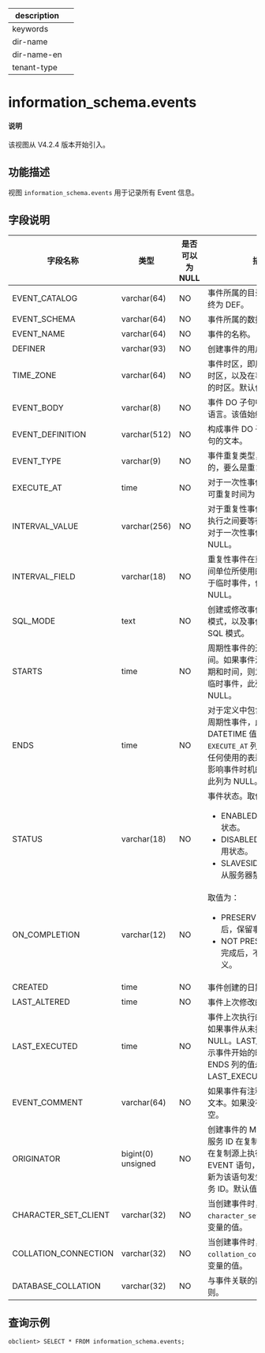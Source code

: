 |description||
|---|---|
|keywords||
|dir-name||
|dir-name-en||
|tenant-type||

# information_schema.events  

<main id="notice" type='explain'>
  <h4>说明</h4>
  <p>该视图从 V4.2.4 版本开始引入。</p>
</main>

## 功能描述

视图 `information_schema.events` 用于记录所有 Event 信息。

## 字段说明

| **字段名称** | **类型** | **是否可以为 NULL** | **描述** |
| ------------ | -------- | ------------------- | -------- |
| EVENT_CATALOG     | varchar(64) | NO | 事件所属的目录名称，此值始终为 DEF。 |
| EVENT_SCHEMA      | varchar(64) | NO | 事件所属的数据库名称。 |
| EVENT_NAME        | varchar(64) | NO | 事件的名称。 |
| DEFINER           | varchar(93) | NO | 创建事件的用户。 |
| TIME_ZONE         | varchar(64) | NO | 事件时区，即用于调度事件的时区，以及在事件执行时生效的时区。默认值为 SYSTEM。 |
| EVENT_BODY        | varchar(8)  | NO | 事件 DO 子句中语句所使用的语言。该值始终为 SQL。 |
| EVENT_DEFINITION  | varchar(512) | NO | 构成事件 DO 子句的 SQL 语句的文本。 |
| EVENT_TYPE        | varchar(9)   | NO | 事件重复类型，要么是一次性的，要么是重复性的。 |
| EXECUTE_AT        | time         | NO | 对于一次性事件的开始时间，可重复时间为 NULL。 |
| INTERVAL_VALUE    | varchar(256) | NO | 对于重复性事件，表示在事件执行之间要等待的间隔次数。对于一次性事件，值始终为 NULL。 |
| INTERVAL_FIELD    | varchar(18)  | NO | 重复性事件在重复前等待的时间单位所使用的时间间隔。对于临时事件，值始终为 NULL。 |
| SQL_MODE          | text | NO | 创建或修改事件时生效的 SQL 模式，以及事件执行时使用的 SQL 模式。 |
| STARTS            | time | NO | 周期性事件的开始日期和时间。如果事件没有定义开始日期和时间，则为 NULL。对于临时事件，此列始终为 NULL。 |
| ENDS              | time | NO | 对于定义中包含 ENDS 子句的周期性事件，此列包含相应的 DATETIME 值。与 `EXECUTE_AT` 列一样，此值解析任何使用的表达式。如果没有影响事件时机的 ENDS 子句，此列为 NULL。 |
| STATUS            | varchar(18) | NO | 事件状态。取值为: <ul><li>ENABLED：事件处于启用状态。</li><li>DISABLED：事件处于禁用状态。</li><li>SLAVESIDE_DISABLED：从服务器禁用事件。</li></ul> |
| ON_COMPLETION     | varchar(12) | NO | 取值为：<ul><li>PRESERVE：当事件完成后，保留事件定义。</li><li>NOT PRESERVE：当事件完成后，不保留事件定义。</li></ul> |
| CREATED           | time | NO | 事件创建的日期和时间。 |
| LAST_ALTERED      | time | NO | 事件上次修改的日期和时间。 |
| LAST_EXECUTED     | time | NO | 事件上次执行的日期和时间。如果事件从未执行过，此列为 NULL。LAST_EXECUTED 表示事件开始的时间。因而，ENDS 列的值永远不会小于 LAST_EXECUTED。  |
| EVENT_COMMENT     | varchar(64) | NO | 如果事件有注释，则为注释的文本。如果没有，则此值为空。 |
| ORIGINATOR        | bigint(0) unsigned | NO | 创建事件的 MySQL 服务器的服务 ID 在复制中使用。如果在复制源上执行 ALTER EVENT 语句，该值可能会更新为该语句发生时服务器的服务 ID。默认值为 0。 |
| CHARACTER_SET_CLIENT | varchar(32) | NO | 当创建事件时，会话的 `character_set_client` 系统变量的值。 |
| COLLATION_CONNECTION | varchar(32) | NO | 当创建事件时，会话的 `collation_connection` 系统变量的值。 |
| DATABASE_COLLATION   | varchar(32) | NO | 与事件关联的数据库的排序规则。 |

## 查询示例

```shell
obclient> SELECT * FROM information_schema.events;
```
